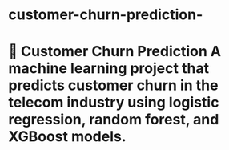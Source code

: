 # customer-churn-prediction-
# 🔄 Customer Churn Prediction  A machine learning project that predicts customer churn in the telecom industry using logistic regression, random forest, and XGBoost models.  
